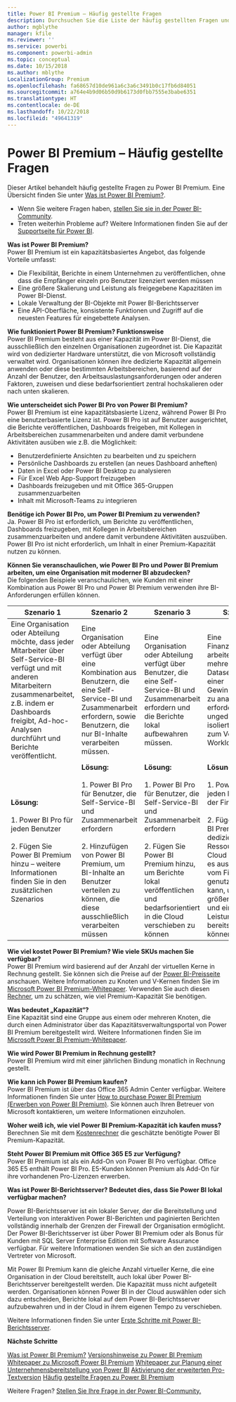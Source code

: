 ```yaml
---
title: Power BI Premium – Häufig gestellte Fragen
description: Durchsuchen Sie die Liste der häufig gestellten Fragen und Antworten zum Power BI-Premium-Angebot.
author: mgblythe
manager: kfile
ms.reviewer: ''
ms.service: powerbi
ms.component: powerbi-admin
ms.topic: conceptual
ms.date: 10/15/2018
ms.author: mblythe
LocalizationGroup: Premium
ms.openlocfilehash: fa68657d10de961a6c3a6c3491b0c17fb6d84051
ms.sourcegitcommit: a764e4b9d06b50d9b6173d0fbb7555e3babe6351
ms.translationtype: HT
ms.contentlocale: de-DE
ms.lasthandoff: 10/22/2018
ms.locfileid: "49641319"
---
```

# <a name="power-bi-premium-faq"></a>Power BI Premium – Häufig gestellte Fragen

Dieser Artikel behandelt häufig gestellte Fragen zu Power BI Premium. Eine Übersicht finden Sie unter [Was ist Power BI Premium?](service-premium.md).

* Wenn Sie weitere Fragen haben, [stellen Sie sie in der Power BI-Community](http://community.powerbi.com/).
* Treten weiterhin Probleme auf? Weitere Informationen finden Sie auf der [Supportseite für Power BI](https://powerbi.microsoft.com/support/).

**Was ist Power BI Premium?**  
Power BI Premium ist ein kapazitätsbasiertes Angebot, das folgende Vorteile umfasst:

* Die Flexibilität, Berichte in einem Unternehmen zu veröffentlichen, ohne dass die Empfänger einzeln pro Benutzer lizenziert werden müssen
* Eine größere Skalierung und Leistung als freigegebene Kapazitäten im Power BI-Dienst.
* Lokale Verwaltung der BI-Objekte mit Power BI-Berichtsserver
* Eine API-Oberfläche, konsistente Funktionen und Zugriff auf die neuesten Features für eingebettete Analysen.

**Wie funktioniert Power BI Premium? Funktionsweise**  
Power BI Premium besteht aus einer Kapazität im Power BI-Dienst, die ausschließlich den einzelnen Organisationen zugeordnet ist. Die Kapazität wird von dedizierter Hardware unterstützt, die von Microsoft vollständig verwaltet wird. Organisationen können ihre dedizierte Kapazität allgemein anwenden oder diese bestimmten Arbeitsbereichen, basierend auf der Anzahl der Benutzer, den Arbeitsauslastungsanforderungen oder anderen Faktoren, zuweisen und diese bedarfsorientiert zentral hochskalieren oder nach unten skalieren.

**Wie unterscheidet sich Power BI Pro von Power BI Premium?**  
Power BI Premium ist eine kapazitätsbasierte Lizenz, während Power BI Pro eine benutzerbasierte Lizenz ist. Power BI Pro ist auf Benutzer ausgerichtet, die Berichte veröffentlichen, Dashboards freigeben, mit Kollegen in Arbeitsbereichen zusammenarbeiten und andere damit verbundene Aktivitäten ausüben wie z.B. die Möglichkeit:

* Benutzerdefinierte Ansichten zu bearbeiten und zu speichern
* Persönliche Dashboards zu erstellen (an neues Dashboard anheften)
* Daten in Excel oder Power BI Desktop zu analysieren
* Für Excel Web App-Support freizugeben
* Dashboards freizugeben und mit Office 365-Gruppen zusammenzuarbeiten
* Inhalt mit Microsoft-Teams zu integrieren

**Benötige ich Power BI Pro, um Power BI Premium zu verwenden?**  
Ja. Power BI Pro ist erforderlich, um Berichte zu veröffentlichen, Dashboards freizugeben, mit Kollegen in Arbeitsbereichen zusammenzuarbeiten und andere damit verbundene Aktivitäten auszuüben. Power BI Pro ist nicht erforderlich, um Inhalt in einer Premium-Kapazität nutzen zu können.

**Können Sie veranschaulichen, wie Power BI Pro und Power BI Premium arbeiten, um eine Organisation mit moderner BI abzudecken?**  
Die folgenden Beispiele veranschaulichen, wie Kunden mit einer Kombination aus Power BI Pro und Power BI Premium verwenden ihre BI-Anforderungen erfüllen können.

| Szenario 1 | Szenario 2 | Szenario 3 | Szenario 4 |
| --- | --- | --- | --- |
| Eine Organisation oder Abteilung möchte, dass jeder Mitarbeiter über Self-Service-BI verfügt und mit anderen Mitarbeitern zusammenarbeitet, z.B. indem er Dashboards freigibt, Ad-hoc-Analysen durchführt und Berichte veröffentlicht. | Eine Organisation oder Abteilung verfügt über eine Kombination aus Benutzern, die eine Self-Service-BI und Zusammenarbeit erfordern, sowie Benutzern, die nur BI-Inhalte verarbeiten müssen. | Eine Organisation oder Abteilung verfügt über Benutzer, die eine Self-Service-BI und Zusammenarbeit erfordern und die Berichte lokal aufbewahren müssen. | Eine Finanzabteilung arbeitet aktiv, um mehrere große Datasets im Vorfeld einer Gewinnankündigung zu analysieren und erfordert ungedrosselte und isolierte Kapazität zum Verwalten der Workloads. |
| **Lösung:**<br/><br/>1. Power BI Pro für jeden Benutzer<br/><br/>2. Fügen Sie Power BI Premium hinzu – weitere Informationen finden Sie in den zusätzlichen Szenarios |**Lösung:**<br/><br/>1. Power BI Pro für Benutzer, die Self-Service-BI und Zusammenarbeit erfordern<br/><br/>2. Hinzufügen von Power BI Premium, um BI-Inhalte an Benutzer verteilen zu können, die diese ausschließlich verarbeiten müssen |**Lösung:**<br/><br/>1. Power BI Pro für Benutzer, die Self-Service-BI und Zusammenarbeit erfordern<br/><br/>2. Fügen Sie Power BI Premium hinzu, um Berichte lokal veröffentlichen und bedarfsorientiert in die Cloud verschieben zu können |**Lösung:**<br/><br/>1. Power BI Pro für jeden Benutzer in der Finanzabteilung<br/><br/>2. Fügen Sie Power BI Premium für die dedizierten Ressourcen in der Cloud hinzu, damit es ausschließlich vom Finanzteam genutzt werden kann, um eine größere Staffelung und eine bessere Leistung bereitstellen zu können |

**Wie viel kostet Power BI Premium? Wie viele SKUs machen Sie verfügbar?**  
Power BI Premium wird basierend auf der Anzahl der virtuellen Kerne in Rechnung gestellt. Sie können sich die Preise auf der [Power BI-Preisseite](https://powerbi.microsoft.com/pricing/) anschauen. Weitere Informationen zu Knoten und V-Kernen finden Sie im [Microsoft Power BI Premium-Whitepaper](https://aka.ms/pbipremiumwhitepaper). Verwenden Sie auch diesen [Rechner](https://powerbi.microsoft.com/calculator/), um zu schätzen, wie viel Premium-Kapazität Sie benötigen.

**Was bedeutet „Kapazität“?**  
Eine Kapazität sind eine Gruppe aus einem oder mehreren Knoten, die durch einen Administrator über das Kapazitätsverwaltungsportal von Power BI Premium bereitgestellt wird. Weitere Informationen finden Sie im [Microsoft Power BI Premium-Whitepaper](https://aka.ms/pbipremiumwhitepaper).

**Wie wird Power BI Premium in Rechnung gestellt?**  
Power BI Premium wird mit einer jährlichen Bindung monatlich in Rechnung gestellt.

**Wie kann ich Power BI Premium kaufen?**  
Power BI Premium ist über das Office 365 Admin Center verfügbar. Weitere Informationen finden Sie unter [How to purchase Power BI Premium (Erwerben von Power BI Premium)](service-admin-premium-purchase.md). Sie können auch Ihren Betreuer von Microsoft kontaktieren, um weitere Informationen einzuholen.

**Woher weiß ich, wie viel Power BI Premium-Kapazität ich kaufen muss?**  
Berechnen Sie mit dem [Kostenrechner](https://powerbi.microsoft.com/calculator/) die geschätzte benötigte Power BI Premium-Kapazität.

**Steht Power BI Premium mit Office 365 E5 zur Verfügung?**  
Power BI Premium ist als ein Add-On von Power BI Pro verfügbar. Office 365 E5 enthält Power BI Pro. E5-Kunden können Premium als Add-On für ihre vorhandenen Pro-Lizenzen erwerben.

**Was ist Power BI-Berichtsserver? Bedeutet dies, dass Sie Power BI lokal verfügbar machen?**

Power BI-Berichtsserver ist ein lokaler Server, der die Bereitstellung und Verteilung von interaktiven Power BI-Berichten und paginierten Berichten vollständig innerhalb der Grenzen der Firewall der Organisation ermöglicht. Der Power BI-Berichtsserver ist über Power BI Premium oder als Bonus für Kunden mit SQL Server Enterprise Edition mit Software Assurance verfügbar. Für weitere Informationen wenden Sie sich an den zuständigen Vertreter von Microsoft.

Mit Power BI Premium kann die gleiche Anzahl virtueller Kerne, die eine Organisation in der Cloud bereitstellt, auch lokal über Power BI-Berichtsserver bereitgestellt werden. Die Kapazität muss nicht aufgeteilt werden. Organisationen können Power BI in der Cloud auswählen oder sich dazu entscheiden, Berichte lokal auf dem Power BI-Berichtsserver aufzubewahren und in der Cloud in ihrem eigenen Tempo zu verschieben.

Weitere Informationen finden Sie unter [Erste Schritte mit Power BI-Berichtsserver](report-server/get-started.md).

**Nächste Schritte**

[Was ist Power BI Premium?](service-premium.md)
[Versionshinweise zu Power BI Premium](service-premium-release-notes.md)
[Whitepaper zu Microsoft Power BI Premium](https://aka.ms/pbipremiumwhitepaper)
[Whitepaper zur Planung einer Unternehmensbereitstellung von Power BI](https://aka.ms/pbienterprisedeploy)
[Aktivierung der erweiterten Pro-Textversion](service-extended-pro-trial.md)
[Häufig gestellte Fragen zu Power BI Premium](developer/embedded-faq.md)

Weitere Fragen? [Stellen Sie Ihre Frage in der Power BI-Community.](https://community.powerbi.com/)